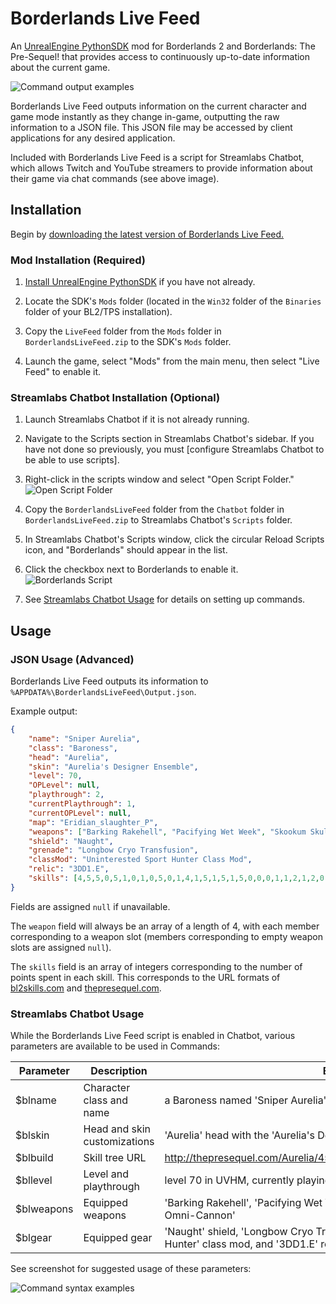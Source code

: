 # Borderlands Live Feed
An [UnrealEngine PythonSDK](https://github.com/bl-sdk/PythonSDK) mod for Borderlands 2 and Borderlands: The Pre-Sequel! that provides access to continuously up-to-date information about the current game.

![Command output examples](https://i.imgur.com/e52SQLX.png)

Borderlands Live Feed outputs information on the current character and game mode instantly as they change in-game, outputting the raw information to a JSON file. This JSON file may be accessed by client applications for any desired application.

Included with Borderlands Live Feed is a script for Streamlabs Chatbot, which allows Twitch and YouTube streamers to provide information about their game via chat commands (see above image).

## Installation

Begin by [downloading the latest version of Borderlands Live Feed.](https://github.com/mopioid/Borderlands-Live-Feed/archive/master.zip)

### Mod Installation (Required)

1. [Install UnrealEngine PythonSDK](https://github.com/bl-sdk/PythonSDK#installation) if you have not already.

2. Locate the SDK's `Mods` folder (located in the `Win32` folder of the `Binaries` folder of your BL2/TPS installation).

3. Copy the `LiveFeed` folder from the `Mods` folder in `BorderlandsLiveFeed.zip` to the SDK's `Mods` folder.

4. Launch the game, select "Mods" from the main menu, then select "Live Feed" to enable it.

### Streamlabs Chatbot Installation (Optional)

1. Launch Streamlabs Chatbot if it is not already running.

2. Navigate to the Scripts section in Streamlabs Chatbot's sidebar. If you have not done so previously, you must [configure Streamlabs Chatbot to be able to use scripts].

3. Right-click in the scripts window and select "Open Script Folder." ![Open Script Folder](https://i.imgur.com/otYQsbp.png)

4. Copy the `BorderlandsLiveFeed` folder from the `Chatbot` folder in `BorderlandsLiveFeed.zip` to Streamlabs Chatbot's `Scripts` folder.

5. In Streamlabs Chatbot's Scripts window, click the circular Reload Scripts icon, and "Borderlands" should appear in the list.

6. Click the checkbox next to Borderlands to enable it. ![Borderlands Script](https://i.imgur.com/ySmxeza.png)

7. See [Streamlabs Chatbot Usage](https://github.com/mopioid/Borderlands-Live-Feed#streamlabs-chatbot-usage) for details on setting up commands.

## Usage

### JSON Usage (Advanced)

Borderlands Live Feed outputs its information to `%APPDATA%\BorderlandsLiveFeed\Output.json`.

Example output:
```json
{
    "name": "Sniper Aurelia",
    "class": "Baroness",
    "head": "Aurelia",
    "skin": "Aurelia's Designer Ensemble",
    "level": 70,
    "OPLevel": null,
    "playthrough": 2,
    "currentPlaythrough": 1,
    "currentOPLevel": null,
    "map": "Eridian_slaughter_P",
    "weapons": ["Barking Rakehell", "Pacifying Wet Week", "Skookum Skullmasher", "Streamlined Omni-Cannon"],
    "shield": "Naught",
    "grenade": "Longbow Cryo Transfusion",
    "classMod": "Uninterested Sport Hunter Class Mod",
    "relic": "3DD1.E",
    "skills": [4,5,5,0,5,1,0,1,0,5,0,1,4,1,5,1,5,1,5,0,0,0,1,1,2,1,2,0,1,5,0,5,0,0,0,0,0]
}
```

Fields are assigned `null` if unavailable.

The `weapon` field will always be an array of a length of 4, with each member corresponding to a weapon slot (members corresponding to empty weapon slots are assigned `null`).

The `skills` field is an array of integers corresponding to the number of points spent in each skill. This corresponds to the URL formats of [bl2skills.com](https://bl2skills.com/vanilla.html) and [thepresequel.com](http://www.thepresequel.com/skill_calculator).

### Streamlabs Chatbot Usage

While the Borderlands Live Feed script is enabled in Chatbot, various parameters are available to be used in Commands:

| Parameter  | Description                  | Example output                                                                                                     |
|------------|------------------------------|--------------------------------------------------------------------------------------------------------------------|
| $blname    | Character class and name     | a Baroness named 'Sniper Aurelia'                                                                                  |
| $blskin    | Head and skin customizations | 'Aurelia' head with the 'Aurelia's Designer Ensemble' skin                                                         |
| $blbuild   | Skill tree URL               | http://thepresequel.com/Aurelia/4550510105014151515000112120150500000                                              |
| $bllevel   | Level and playthrough        | level 70 in UVHM, currently playing in TVHM                                                                        |
| $blweapons | Equipped weapons             | 'Barking Rakehell', 'Pacifying Wet Week', 'Skookum Skullmasher', and 'Streamlined Omni-Cannon'                     |
| $blgear    | Equipped gear                | 'Naught' shield, 'Longbow Cryo Transfusion' grenade mod, 'Uninterested Sport Hunter' class mod, and '3DD1.E' relic |

See screenshot for suggested usage of these parameters:

![Command syntax examples](https://i.imgur.com/dLx86Pg.png)